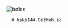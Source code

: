 ![bolos](https://encrypted-tbn0.gstatic.com/images?q=tbn:ANd9GcS4qF0yVNyxMQXqfnjl8wBJEtoXNCZOJpqtFw&s)
      
      # kaka144.Github.io


